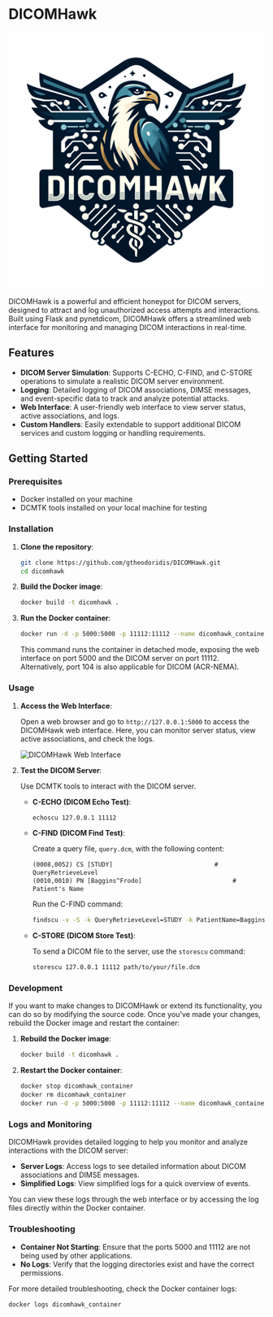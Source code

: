 # DICOMHawk

![DICOMHawk Logo](images/dicomhawk_logo.png)

DICOMHawk is a powerful and efficient honeypot for DICOM servers, designed to attract and log unauthorized access attempts and interactions. Built using Flask and pynetdicom, DICOMHawk offers a streamlined web interface for monitoring and managing DICOM interactions in real-time.

## Features

- **DICOM Server Simulation**: Supports C-ECHO, C-FIND, and C-STORE operations to simulate a realistic DICOM server environment.
- **Logging**: Detailed logging of DICOM associations, DIMSE messages, and event-specific data to track and analyze potential attacks.
- **Web Interface**: A user-friendly web interface to view server status, active associations, and logs.
- **Custom Handlers**: Easily extendable to support additional DICOM services and custom logging or handling requirements.

## Getting Started

### Prerequisites

- Docker installed on your machine
- DCMTK tools installed on your local machine for testing

### Installation

1. **Clone the repository**:

    ```bash
    git clone https://github.com/gtheodoridis/DICOMHawk.git
    cd dicomhawk
    ```

2. **Build the Docker image**:

    ```bash
    docker build -t dicomhawk .
    ```

3. **Run the Docker container**:

    ```bash
    docker run -d -p 5000:5000 -p 11112:11112 --name dicomhawk_container dicomhawk
    ```

    This command runs the container in detached mode, exposing the web interface on port 5000 and the DICOM server on port 11112. Alternatively, port 104 is also applicable for DICOM (ACR-NEMA).

### Usage

1. **Access the Web Interface**:

    Open a web browser and go to `http://127.0.0.1:5000` to access the DICOMHawk web interface. Here, you can monitor server status, view active associations, and check the logs.

    ![DICOMHawk Web Interface](images/interface_screenshots.png)

2. **Test the DICOM Server**:

    Use DCMTK tools to interact with the DICOM server.

    - **C-ECHO (DICOM Echo Test)**:

        ```bash
        echoscu 127.0.0.1 11112
        ```

    - **C-FIND (DICOM Find Test)**:

        Create a query file, `query.dcm`, with the following content:

        ```plaintext
        (0008,0052) CS [STUDY]                            # QueryRetrieveLevel
        (0010,0010) PN [Baggins^Frodo]                         # Patient's Name
        ```

        Run the C-FIND command:

        ```bash
        findscu -v -S -k QueryRetrieveLevel=STUDY -k PatientName=Baggins^Frodo 127.0.0.1 11112
        ```

    - **C-STORE (DICOM Store Test)**:

        To send a DICOM file to the server, use the `storescu` command:

        ```bash
        storescu 127.0.0.1 11112 path/to/your/file.dcm
        ```

### Development

If you want to make changes to DICOMHawk or extend its functionality, you can do so by modifying the source code. Once you've made your changes, rebuild the Docker image and restart the container:

1. **Rebuild the Docker image**:

    ```bash
    docker build -t dicomhawk .
    ```

2. **Restart the Docker container**:

    ```bash
    docker stop dicomhawk_container
    docker rm dicomhawk_container
    docker run -d -p 5000:5000 -p 11112:11112 --name dicomhawk_container dicomhawk
    ```

### Logs and Monitoring

DICOMHawk provides detailed logging to help you monitor and analyze interactions with the DICOM server:

- **Server Logs**: Access logs to see detailed information about DICOM associations and DIMSE messages.
- **Simplified Logs**: View simplified logs for a quick overview of events.

You can view these logs through the web interface or by accessing the log files directly within the Docker container.

### Troubleshooting

- **Container Not Starting**: Ensure that the ports 5000 and 11112 are not being used by other applications.
- **No Logs**: Verify that the logging directories exist and have the correct permissions.

For more detailed troubleshooting, check the Docker container logs:

```bash
docker logs dicomhawk_container
